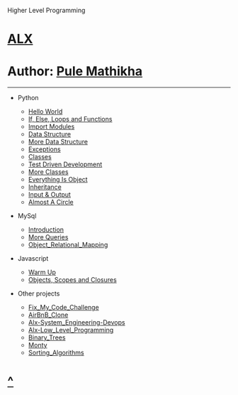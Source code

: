 Higher Level Programming
# [ALX](https://www.alxafrica.com)
# Author: [Pule Mathikha](https://pulemathikha.wordpress.com)
-------
* Python 
	* [Hello World](https://github.com/TheeKingZa/alx-higher_level_programming/tree/master/0x00-python-hello_world/README.md)
	* [If, Else, Loops and Functions](https://github.com/TheeKingZa/alx-higher_level_programming/tree/master/0x01-python-if_else_loops_functions/README.md)
	* [Import Modules](https://github.com/TheeKingZa/alx-higher_level_programming/tree/master/0x02-python-import_modules/README.md)
	* [Data Structure](https://github.com/TheeKingZa/alx-higher_level_programming/tree/master/0x03-python-data_structures/README.md)
	* [More Data Structure](https://github.com/TheeKingZa/alx-higher_level_programming/tree/master/0x04-python-more_data_structures/README.md)
	* [Exceptions](https://github.com/TheeKingZa/alx-higher_level_programming/tree/master/0x05-python-exceptions/README.md)
	* [Classes](https://github.com/TheeKingZa/alx-higher_level_programming/tree/master/0x06-python-classes/README.md)
	* [Test Driven Development](https://github.com/TheeKingZa/alx-higher_level_programming/tree/master/0x07-python-test_driven_development/README.md)
	* [More Classes](https://github.com/TheeKingZa/alx-higher_level_programming/tree/master/0x08-python-more_classes/README.md)
	* [Everything Is Object](https://github.com/TheeKingZa/alx-higher_level_programming/tree/master/0x09-python-everything_is_object/README.md)
	* [Inheritance](https://github.com/TheeKingZa/alx-higher_level_programming/tree/master/0x0A-python-inheritance/README.md)
	* [Input & Output](https://github.com/TheeKingZa/alx-higher_level_programming/tree/master/0x0B-python-input_output/README.md)
	* [Almost A Circle](https://github.com/TheeKingZa/alx-higher_level_programming/tree/master/0x0C-python-almost_a_circle/README.md)

* MySql 
	* [Introduction](https://github.com/TheeKingZa/alx-higher_level_programming/tree/master/0x0D-SQL_introduction/README.md)
	* [More Queries](https://github.com/TheeKingZa/alx-higher_level_programming/tree/master/0x0E-SQL_more_queries/README.md)
 	* [Object_Relational_Mapping](https://github.com/TheeKingZa/alx-higher_level_programming/tree/master/0x0F-python-object_relational_mapping/README.md)

* Javascript
	* [Warm Up](https://github.com/TheeKingZa/alx-higher_level_programming/tree/master/0x12-javascript-warm_up/README.md)
	* [Objects, Scopes and Closures](https://github.com/TheeKingZa/alx-higher_level_programming/tree/master/0x13-javascript_objects_scopes_closures/README.md)

* Other projects
     * [Fix_My_Code_Challenge](https://github.com/TheeKingZa/fix_my_code_challenge/tree/master/README.md)
     * [AirBnB_Clone](https://github.com/TheeKingZa/airbnb_clone/tree/master/README.md)
     * [Alx-System_Engineering-Devops](https://github.com/TheeKingZA/alx-system_engineering-devops/tree/master/README.md)
     * [Alx-Low_Level_Programming](https://github.com/TheeKingZa/alx-low_level_programming/tree/master/README.md)
     * [Binary_Trees](https://github.com/TheeKingZa/binary_trees/tree/master/README.md)
     * [Monty](https://github.com/TheeKingZa/monty/tree/master/README.md)
     * [Sorting_Algorithms](https://github.com/TheeKingZa/sorting_algorithms/tree/master/README.md)

[^](#alx)
====================================================================================
